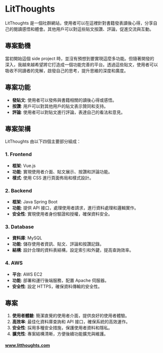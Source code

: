 # LitThoughts

LitThoughts 是一個社群網站，使用者可以在這裡針對書籍發表讀後心得，分享自己的閱讀感悟和體會。其他用戶可以對這些貼文按讚、評論，促進交流與互動。

## 專案動機

當初開始這個 side project 時，並沒有預想到要實現這麼多功能。但隨著開發的深入，我越來越希望將它打造成一個功能完善的平台。透過這些貼文，使用者可以吸收不同讀者的見解，啟發自己的思考，提升思維的深度和廣度。

## 專案功能

- **發貼文**: 使用者可以發佈與書籍相關的讀後心得或感悟。
- **按讚**: 用戶可以對其他用戶的貼文表示贊同和支持。
- **評論**: 使用者可以對貼文進行評論，表達自己的看法和意見。

## 專案架構

LitThoughts 由以下四個主要部分組成：

### 1. Frontend

- **框架**: Vue.js
- **功能**: 實現使用者介面、貼文展示、按讚和評論功能。
- **樣式**: 使用 CSS 進行頁面佈局和樣式設計。

### 2. Backend

- **框架**: Java Spring Boot
- **功能**: 提供 API 接口，處理使用者請求，進行資料處理和邏輯實作。
- **安全性**: 實現使用者身份驗證和授權，確保資料安全。

### 3. Database

- **資料庫**: MySQL
- **功能**: 儲存使用者資訊、貼文、評論和按讚記錄。
- **結構**: 設計合理的資料表結構，設定索引和外鍵，提高查詢效率。

### 4. AWS

- **平台**: AWS EC2
- **功能**: 部署和運行後端服務，配置 Apache 伺服器。
- **安全性**: 設定 HTTPS，確保資料傳輸的安全性。

## 專案

1. **使用者體驗**: 簡潔直覺的使用者介面，提供良好的使用者體驗。
2. **高效率**: 最佳化資料庫查詢和 API 接口，確保系統的高效運作。
3. **安全性**: 採用多種安全措施，保護使用者資料和隱私。
4. **擴充性**: 專案結構清晰，方便後續功能擴充與維護。

#### www.litthoughts.com